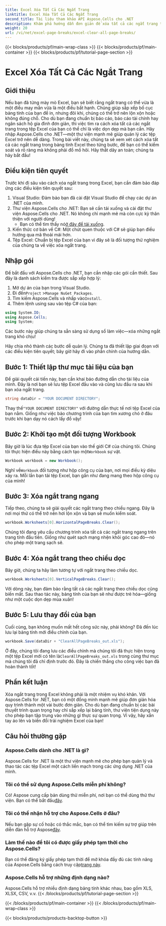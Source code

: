 ```yaml
---
title: Excel Xóa Tất Cả Các Ngắt Trang
linktitle: Excel Xóa Tất Cả Các Ngắt Trang
second_title: Tài liệu tham khảo API Aspose.Cells cho .NET
description: Khám phá hướng dẫn đơn giản để xóa tất cả các ngắt trang trong Excel bằng Aspose.Cells cho .NET. Làm theo hướng dẫn từng bước của chúng tôi để có kết quả nhanh chóng.
weight: 20
url: /vi/net/excel-page-breaks/excel-clear-all-page-breaks/
---
```


{{< blocks/products/pf/main-wrap-class >}}
{{< blocks/products/pf/main-container >}}
{{< blocks/products/pf/tutorial-page-section >}}

# Excel Xóa Tất Cả Các Ngắt Trang

## Giới thiệu

Nếu bạn đã từng mày mò Excel, bạn sẽ biết rằng ngắt trang có thể vừa là một điều may mắn vừa là một điều bất hạnh. Chúng giúp sắp xếp bố cục bảng tính của bạn để in, nhưng đôi khi, chúng có thể trở nên lộn xộn hoặc không đúng chỗ. Cho dù bạn đang chuẩn bị báo cáo, báo cáo tài chính hay ngân sách hộ gia đình đơn giản, thì việc tìm ra cách xóa tất cả các ngắt trang trong tệp Excel của bạn có thể chỉ là việc dọn dẹp mà bạn cần. Hãy nhập Aspose.Cells cho .NET—một thư viện mạnh mẽ giúp quản lý các tệp Excel trở nên dễ dàng. Trong bài viết này, chúng ta sẽ xem xét cách xóa tất cả các ngắt trang trong bảng tính Excel theo từng bước, để bạn có thể kiểm soát và rõ ràng mà không phải đổ mồ hôi. Hãy thắt dây an toàn; chúng ta hãy bắt đầu!

## Điều kiện tiên quyết

Trước khi đi sâu vào cách xóa ngắt trang trong Excel, bạn cần đảm bảo đáp ứng các điều kiện tiên quyết sau:

1. Visual Studio: Đảm bảo bạn đã cài đặt Visual Studio để chạy các dự án .NET của mình.
2. Thư viện Aspose.Cells cho .NET: Bạn sẽ cần tải xuống và cài đặt thư viện Aspose.Cells cho .NET. Nó không chỉ mạnh mẽ mà còn cực kỳ thân thiện với người dùng!
   -  Bạn có thể tìm thấy nó[ở đây để tải xuống](https://releases.aspose.com/cells/net/).
3. Kiến thức cơ bản về C#: Một chút quen thuộc với C# sẽ giúp bạn điều hướng qua mã thoải mái hơn.
4. Tệp Excel: Chuẩn bị tệp Excel của bạn vì đây sẽ là đối tượng thử nghiệm của chúng ta về việc xóa ngắt trang.

## Nhập gói

Để bắt đầu với Aspose.Cells cho .NET, bạn cần nhập các gói cần thiết. Sau đây là danh sách kiểm tra được sắp xếp hợp lý:

1. Mở dự án của bạn trong Visual Studio.
2.  Đi đến`Project` >`Manage NuGet Packages`.
3.  Tìm kiếm Aspose.Cells và nhấp vào`Install`.
4. Thêm lệnh using sau vào tệp C# của bạn:

```csharp
using System.IO;
using Aspose.Cells;
using System;
```

Các bước này giúp chúng ta sẵn sàng sử dụng sổ làm việc—xóa những ngắt trang khó chịu!

Hãy chia nhỏ thành các bước dễ quản lý. Chúng ta đã thiết lập giai đoạn với các điều kiện tiên quyết; bây giờ hãy đi vào phần chính của hướng dẫn.

## Bước 1: Thiết lập thư mục tài liệu của bạn

Để giải quyết cải tiến này, bạn cần khai báo đường dẫn cho tài liệu của mình. Đây là nơi bạn sẽ lưu tệp Excel đầu vào và cũng lưu đầu ra sau khi bạn xóa ngắt trang.

```csharp
string dataDir = "YOUR DOCUMENT DIRECTORY";
```
 Thay thế`"YOUR DOCUMENT DIRECTORY"` với đường dẫn thực tế nơi tệp Excel của bạn nằm. Giống như việc bảo chương trình của bạn tìm xương chó ở đâu trước khi bạn dạy nó cách lấy đồ vậy!

## Bước 2: Khởi tạo một đối tượng Workbook

 Bây giờ là lúc đưa tệp Excel của bạn vào thế giới C# của chúng tôi. Chúng tôi thực hiện điều này bằng cách tạo một`Workbook` sự vật.

```csharp
Workbook workbook = new Workbook();
```
 Nghĩ về`Workbook` đối tượng như hộp công cụ của bạn, nơi mọi điều kỳ diệu xảy ra. Mỗi lần bạn tải tệp Excel, bạn gần như đang mang theo hộp công cụ của mình!

## Bước 3: Xóa ngắt trang ngang

Tiếp theo, chúng ta sẽ giải quyết các ngắt trang theo chiều ngang. Đây là nơi mọi thứ có thể trở nên hơi lộn xộn và bạn sẽ muốn kiểm soát.

```csharp
workbook.Worksheets[0].HorizontalPageBreaks.Clear();
```
Chúng tôi đang yêu cầu chương trình xóa tất cả các ngắt trang ngang trên trang tính đầu tiên. Giống như quét sạch mạng nhện khỏi góc cao đó—nó cho phép một trang sạch sẽ.

## Bước 4: Xóa ngắt trang theo chiều dọc

Bây giờ, chúng ta hãy làm tương tự với ngắt trang theo chiều dọc.

```csharp
workbook.Worksheets[0].VerticalPageBreaks.Clear();
```
Với dòng này, bạn đảm bảo rằng tất cả các ngắt trang theo chiều dọc cũng biến mất. Sau thao tác này, bảng tính của bạn sẽ như được trẻ hóa—giống như một cuộc dọn dẹp mùa xuân!

## Bước 5: Lưu thay đổi của bạn

Cuối cùng, bạn không muốn mất hết công sức này, phải không? Đã đến lúc lưu lại bảng tính mới điều chỉnh của bạn.

```csharp
workbook.Save(dataDir + "ClearAllPageBreaks_out.xls");
```
 Ở đây, chúng tôi đang lưu các điều chỉnh mà chúng tôi đã thực hiện trong một tệp Excel mới có tên là`ClearAllPageBreaks_out.xls` trong cùng thư mục mà chúng tôi đã chỉ định trước đó. Đây là chiến thắng cho công việc bạn đã hoàn thành tốt!

## Phần kết luận

Xóa ngắt trang trong Excel không phải là một nhiệm vụ khó khăn. Với Aspose.Cells for .NET, bạn có một đồng minh mạnh mẽ giúp đơn giản hóa quy trình thành một vài bước đơn giản. Cho dù bạn đang chuẩn bị các bài thuyết trình quan trọng hay chỉ sắp xếp lại bảng tính, thư viện tiện dụng này cho phép bạn tập trung vào những gì thực sự quan trọng. Vì vậy, hãy xắn tay áo lên và biến đổi trải nghiệm Excel của bạn!

## Câu hỏi thường gặp

### Aspose.Cells dành cho .NET là gì?
Aspose.Cells for .NET là một thư viện mạnh mẽ cho phép bạn quản lý và thao tác các tệp Excel một cách liền mạch trong các ứng dụng .NET của mình.

### Tôi có thể sử dụng Aspose.Cells miễn phí không?
 Có! Aspose cung cấp bản dùng thử miễn phí, nơi bạn có thể dùng thử thư viện. Bạn có thể bắt đầu[đây](https://releases.aspose.com/).

### Tôi có thể nhận hỗ trợ cho Aspose.Cells ở đâu?
 Nếu bạn gặp sự cố hoặc có thắc mắc, bạn có thể tìm kiếm sự trợ giúp trên diễn đàn hỗ trợ Aspose[đây](https://forum.aspose.com/c/cells/9).

### Làm thế nào để tôi có được giấy phép tạm thời cho Aspose.Cells?
 Bạn có thể đăng ký giấy phép tạm thời để mở khóa đầy đủ các tính năng của Aspose.Cells bằng cách truy cập[trang này](https://purchase.aspose.com/temporary-license/).

### Aspose.Cells hỗ trợ những định dạng nào?
Aspose.Cells hỗ trợ nhiều định dạng bảng tính khác nhau, bao gồm XLS, XLSX, CSV, v.v.
{{< /blocks/products/pf/tutorial-page-section >}}

{{< /blocks/products/pf/main-container >}}
{{< /blocks/products/pf/main-wrap-class >}}

{{< blocks/products/products-backtop-button >}}
